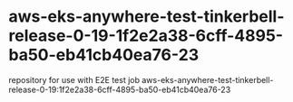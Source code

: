 # aws-eks-anywhere-test-tinkerbell-release-0-19-1f2e2a38-6cff-4895-ba50-eb41cb40ea76-23
repository for use with E2E test job aws-eks-anywhere-test-tinkerbell-release-0-19:1f2e2a38-6cff-4895-ba50-eb41cb40ea76-23
